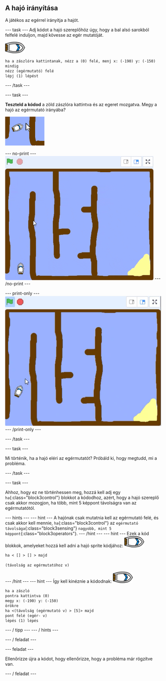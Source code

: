 ## A hajó irányítása

A játékos az egérrel irányítja a hajót.

\--- task \--- Adj kódot a hajó szereplőhöz úgy, hogy a bal alsó sarokból felfelé induljon, majd kövesse az egér mutatóját.

![hajó szereplő](images/boat_resize.png)

```blocks3
ha a zászlóra kattintanak, nézz a (0) felé, menj x: (-190) y: (-150)
mindig
nézz (egérmutató) felé
lépj (1) lépést
```

\--- /task \---

\--- task \---

**Teszteld a kódod** a zöld zászlóra kattintva és az egeret mozgatva. Megy a hajó az egérmutató irányába?

![képernyőkép](images/boat-mouse.png)

\--- no-print \--- ![screenshot](images/boat-pointer-test-anim.gif) \--- /no-print \---

\--- print-only \--- ![screenshot](images/boat-pointer-test-anim.png) \--- /print-only \---

\--- /task \---

\--- task \---

Mi történik, ha a hajó eléri az egérmutatót? Próbáld ki, hogy megtudd, mi a probléma.

\--- /task \---

\--- task \---

Ahhoz, hogy ez ne történhessen meg, hozzá kell adj egy `ha`{:class="block3control"} blokkot a kódodhoz, azért, hogy a hajó szereplő csak akkor mozogjon, ha több, mint 5 képpont távolságra van az egérmutatótól.

\--- hints \--- \--- hint \--- A hajónak csak mutatnia kell az egérmutató felé, és csak akkor kell mennie, `ha`{:class="block3control"} az `egérmutató távolsága`{:class="block3sensing"} `nagyobb, mint 5 képpont`{:class="block3operators"}. \--- /hint \--- \--- hint \--- Ezek a kód blokkok, amelyeket hozzá kell adni a hajó sprite kódjához: ![hajó szereplő](images/boat_resize.png)

```blocks3
ha < [] > [] > majd

(távolság az egérmutatóhoz v)
```

\--- /hint \--- \--- hint \--- Így kell kinéznie a kódodnak: ![hajó szereplő](images/boat_resize.png)

```blocks3
ha a zászló
pontra kattintva (0)
megy x: (-190) y: (-150)
örökre
ha <(távolság (egérmutató v) > [5]> majd
pont felé (egér- v)
lépés (1) lépés
```

\--- / tipp \--- \--- / hints \---

\--- / feladat \---

\--- feladat \---

Ellenőrizze újra a kódot, hogy ellenőrizze, hogy a probléma már rögzítve van.

\--- / feladat \---